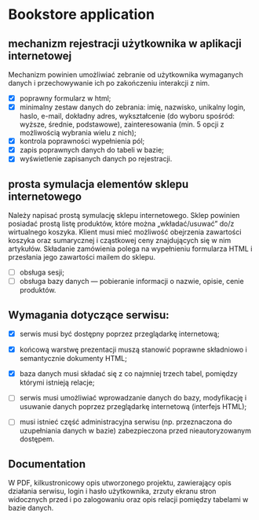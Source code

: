 # Bookstore application
## mechanizm rejestracji użytkownika w aplikacji internetowej
Mechanizm powinien umożliwiać zebranie od użytkownika wymaganych danych i przechowywanie ich po zakończeniu interakcji z nim.
* [x] poprawny formularz w html;
* [x] minimalny zestaw danych do zebrania: imię, nazwisko, unikalny login, haslo, e-mail, dokładny adres, wykształcenie (do wyboru spośród: wyższe, średnie, podstawowe), zainteresowania (min. 5 opcji z możliwością wybrania wielu z nich);
* [x] kontrola poprawności wypełnienia pól;
* [x] zapis poprawnych danych do tabeli w bazie;
* [x] wyświetlenie zapisanych danych po rejestracji.

## prosta symulacja elementów sklepu internetowego
Należy napisać prostą symulację sklepu internetowego. Sklep powinien posiadać prostą listę produktów, które można „wkładać/usuwać” do/z wirtualnego koszyka. Klient musi mieć możliwość obejrzenia zawartości koszyka oraz sumarycznej i cząstkowej ceny znajdujących się w nim artykułów. Składanie zamówienia polega na wypełnieniu formularza HTML i przesłania jego zawartości mailem do sklepu.
* [ ] obsługa sesji;
* [ ] obsługa bazy danych — pobieranie informacji o nazwie, opisie, cenie produktów.

## Wymagania dotyczące serwisu:
* [x] serwis musi być dostępny poprzez przeglądarkę internetową;
* [x] końcową warstwę prezentacji muszą stanowić poprawne składniowo i semantycznie dokumenty HTML;
* [x] baza danych musi składać się z co najmniej trzech tabel, pomiędzy którymi istnieją relacje;
* [ ] serwis musi umożliwiać wprowadzanie danych do bazy, modyfikację i usuwanie danych poprzez przeglądarkę internetową (interfejs HTML);
* [ ] musi istnieć część administracyjna serwisu (np. przeznaczona do uzupełniania danych w bazie) zabezpieczona przed nieautoryzowanym dostępem.


## Documentation
W PDF, kilkustronicowy opis utworzonego projektu, zawierający opis działania serwisu, login i hasło użytkownika, zrzuty ekranu stron widocznych przed i po zalogowaniu oraz opis relacji pomiędzy tabelami w bazie danych.
